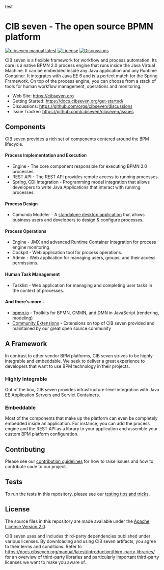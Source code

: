 test

# CIB seven - The open source BPMN platform

[![cibseven manual latest](https://img.shields.io/badge/manual-latest-brown.svg)](https://docs.cibseven.org/manual/latest/) [![License](https://img.shields.io/github/license/cibseven/cibseven?color=blue&logo=apache)](https://github.com/cibseven/cibseven/blob/master/LICENSE) [![Discussions](https://img.shields.io/badge/discussions-cibseven-green)](https://github.com/orgs/cibseven/discussions)

CIB seven is a flexible framework for workflow and process automation. Its core is a native BPMN 2.0 process engine that runs inside the Java Virtual Machine. It can be embedded inside any Java application and any Runtime Container. It integrates with Java EE 6 and is a perfect match for the Spring Framework. On top of the process engine, you can choose from a stack of tools for human workflow management, operations and monitoring.

- Web Site: https://cibseven.org
- Getting Started: https://docs.cibseven.org/get-started/
- Discussions: https://github.com/orgs/cibseven/discussions
- Issue Tracker: https://github.com/cibseven/cibseven/issues

## Components

CIB seven provides a rich set of components centered around the BPM lifecycle.

#### Process Implementation and Execution

- Engine - The core component responsible for executing BPMN 2.0 processes.
- REST API - The REST API provides remote access to running processes.
- Spring, CDI Integration - Programming model integration that allows developers to write Java Applications that interact with running processes.

#### Process Design

- Camunda Modeler - A [standalone desktop application](https://github.com/camunda/camunda-modeler) that allows business users and developers to design & configure processes.

#### Process Operations

- Engine - JMX and advanced Runtime Container Integration for process engine monitoring.
- Cockpit - Web application tool for process operations.
- Admin - Web application for managing users, groups, and their access permissions.

#### Human Task Management

- Tasklist - Web application for managing and completing user tasks in the context of processes.

#### And there's more...

- [bpmn.io](https://bpmn.io/) - Toolkits for BPMN, CMMN, and DMN in JavaScript (rendering, modeling)
- [Community Extensions](https://docs.cibseven.org/manual/latest/introduction/extensions/) - Extensions on top of CIB seven provided and maintained by our great open source community

## A Framework

In contrast to other vendor BPM platforms, CIB seven strives to be highly integrable and embeddable. We seek to deliver a great experience to developers that want to use BPM technology in their projects.

### Highly Integrable

Out of the box, CIB seven provides infrastructure-level integration with Java EE Application Servers and Servlet Containers.

### Embeddable

Most of the components that make up the platform can even be completely embedded inside an application. For instance, you can add the process engine and the REST API as a library to your application and assemble your custom BPM platform configuration.

## Contributing

Please see our [contribution guidelines](CONTRIBUTING.md) for how to raise issues and how to contribute code to our project.

## Tests

To run the tests in this repository, please see our [testing tips and tricks](TESTING.md).


## License

The source files in this repository are made available under the [Apache License Version 2.0](./LICENSE).

CIB seven uses and includes third-party dependencies published under various licenses. By downloading and using CIB seven artifacts, you agree to their terms and conditions. Refer to https://docs.cibseven.org/manual/latest/introduction/third-party-libraries/ for an overview of third-party libraries and particularly important third-party licenses we want to make you aware of.
